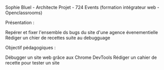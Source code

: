 Sophie Bluel - Architecte
Projet - 724 Events (formation intégrateur web - Openclassrooms)

Présentation :

Repérer et fixer l'ensemble ds bugs du site d'une agence évenementielle
Rédiger un chier de recettes suite au debugguage

Objectif pédagogiques :

Débugger un site web grâce aux Chrome DevTools
Rédiger un cahier de recette pour tester un site
